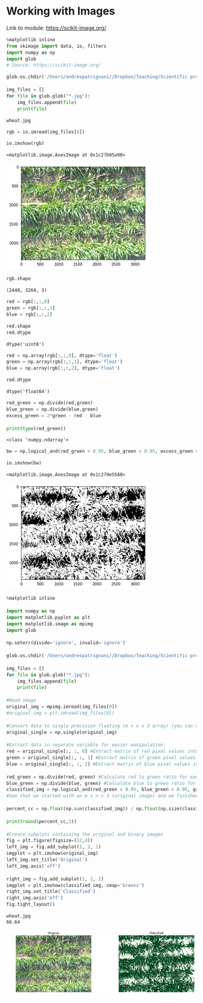 
# Working with Images

Link to module: <https://scikit-image.org/>


```python
%matplotlib inline
from skimage import data, io, filters
import numpy as np
import glob
# Source: https://scikit-image.org/
```


```python
glob.os.chdir('/Users/andrespatrignani//Dropbox/Teaching/Scientific programming/introcoding-spring-2019/Datasets/')

img_files = []
for file in glob.glob("*.jpg"):
    img_files.append(file)
    print(file)

```

    wheat.jpg



```python
rgb = io.imread(img_files[0])
```


```python
io.imshow(rgb)

```




    <matplotlib.image.AxesImage at 0x1c27b05a90>




![png](output_4_1.png)



```python
rgb.shape
```




    (2448, 3264, 3)




```python
red = rgb[:,:,0]
green = rgb[:,:,1]
blue = rgb[:,:,2]
```


```python
red.shape
red.dtype
```




    dtype('uint8')




```python
red = np.array(rgb[:,:,0], dtype='float')
green = np.array(rgb[:,:,1], dtype='float')
blue = np.array(rgb[:,:,2], dtype='float')
```


```python
red.dtype
```




    dtype('float64')




```python
red_green = np.divide(red,green)
blue_green = np.divide(blue,green)
excess_green = 2*green - red - blue

print(type(red_green))
```

    <class 'numpy.ndarray'>



```python
bw = np.logical_and(red_green < 0.95, blue_green < 0.95, excess_green > 20)

```


```python
io.imshow(bw)
```




    <matplotlib.image.AxesImage at 0x1c279e5588>




![png](output_12_1.png)



```python
%matplotlib inline

import numpy as np
import matplotlib.pyplot as plt
import matplotlib.image as mpimg
import glob

np.seterr(divide='ignore', invalid='ignore')

glob.os.chdir('/Users/andrespatrignani//Dropbox/Teaching/Scientific programming/introcoding-spring-2019/Datasets/')

img_files = []
for file in glob.glob("*.jpg"):
    img_files.append(file)
    print(file)
    
#Read image
original_img = mpimg.imread(img_files[0])
#original_img = plt.imread(img_files[0])

#Convert data to single precision floating (m x n x 3 array) (you can convert it to double if you want, but each value has only 3 digits).
original_single = np.single(original_img)

#Extract data in separate variable for easier manipulation.
red = original_single[:, :, 0] #Extract matrix of red pixel values into a separate array (so it is easier to manipulate them from now on, m x n array)
green = original_single[:, :, 1] #Extract matrix of green pixel values into a separate array (m x n).
blue = original_single[:, :, 2] #Extract matrix of blue pixel values into a separate array (m x n).

red_green = np.divide(red, green) #Calculate red to green ratio for each pixel. The result is an m x n array.
blue_green = np.divide(blue, green) #Calculate blue to green ratio for each pixel. The result is an m x n array.
classified_img = np.logical_and(red_green < 0.95, blue_green < 0.95, green > 10) #Classification of green pixels
#See that we started with an m x n x 3 (original image) and we finished with and m x n x 2 (binary or classified image)

percent_cc = np.float(np.sum(classified_img)) / np.float(np.size(classified_img)) * 100 #Calculate percent canopy cover

print(round(percent_cc,2))

#Create subplots containing the original and binary images
fig = plt.figure(figsize=(12,4))
left_img = fig.add_subplot(1, 2, 1)
imgplot = plt.imshow(original_img)
left_img.set_title('Original')
left_img.axis('off')

right_img = fig.add_subplot(1, 2, 2)
imgplot = plt.imshow(classified_img, cmap='Greens')
right_img.set_title('Classified')
right_img.axis('off')
fig.tight_layout()
```

    wheat.jpg
    66.64



![png](output_13_1.png)

